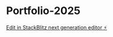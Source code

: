 # Portfolio-2025

[Edit in StackBlitz next generation editor ⚡️](https://stackblitz.com/~/github.com/Shasuau/Portfolio-2025)